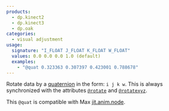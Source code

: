 ```yaml
---
products:
  - dp.kinect2
  - dp.kinect3
  - dp.oak
categories:
  - visual adjustment
usage:
  signature: "I_FLOAT J_FLOAT K_FLOAT W_FLOAT"
  values: 0.0 0.0 0.0 1.0 (default)
  examples:
    - "@quat 0.323363 0.307397 0.423001 0.788678"
---
```


Rotate data by a [quaternion](https://en.wikipedia.org/wiki/Quaternion) in the
form: `i j k w`. This is always synchronized with the attributes [`@rotate`](rotate.md)
and [`@rotatexyz`](rotatexyz.md).

This `@quat` is compatible with Max
[jit.anim.node](https://docs.cycling74.com/max7/refpages/jit.anim.node).
